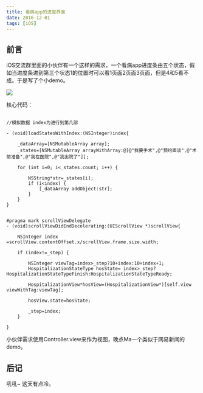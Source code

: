 ```yaml
---
title: 看病app的进度界面
date: 2016-12-01
tags: [iOS] 
---
```


## 前言

iOS交流群里面的小伙伴有一个这样的需求，一个看病app进度条由五个状态，假如当进度条进到第三个状态1的位置时可以看1页面2页面3页面，但是4和5看不成。于是写了个小demo。<!-- more -->

![](http://oh6pxgkf2.bkt.clouddn.com/2016-12-01.gif
)

核心代码：

```

//模拟数据 index为进行到第几部

- (void)loadStatesWithIndex:(NSInteger)index{
    
    _dataArray=[NSMutableArray array];
    _states=[NSMutableArray arrayWithArray:@[@"我要手术",@"预约面谈",@"术前准备",@"我在医院",@"我出院了"]];
    
    for (int i=0; i<_states.count; i++) {
        
        NSString*str=_states[i];
        if (i<index) {
            [_dataArray addObject:str];
        }
    }
}


#pragma mark scrollViewDelegate
- (void)scrollViewDidEndDecelerating:(UIScrollView *)scrollView{
    
    NSInteger index =scrollView.contentOffset.x/scrollView.frame.size.width;
    
    if (index!=_step) {
        
        NSInteger viewTag=index>_step?10+index:10+index+1;
        HospitalizationStateType hosState= index>_step?HospitalizationStateTypeFinish:HospitalizationStateTypeReady;
        
        HospitalizationView*hosView=(HospitalizationView*)[self.view viewWithTag:viewTag];
        
        hosView.state=hosState;
       
        _step=index;
    }
    
}

```
小伙伴需求使用Controller.view来作为视图，晚点Ma一个类似于网易新闻的demo。

## 后记
吼吼~ 这天有点冷。

